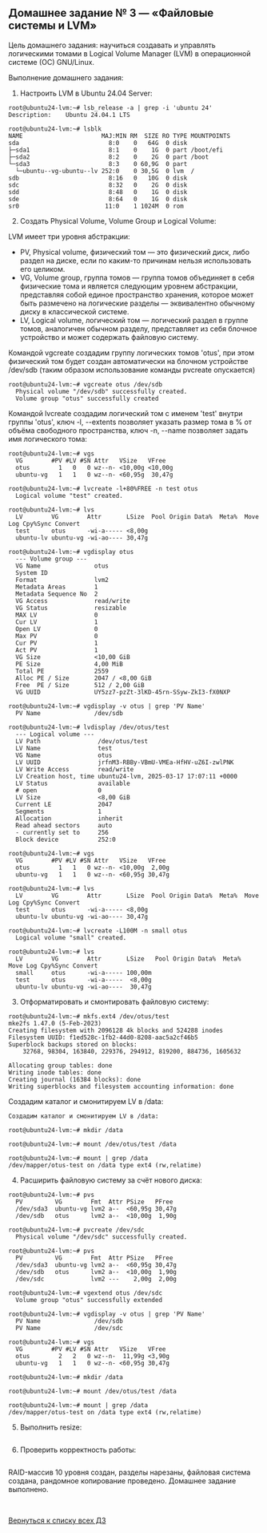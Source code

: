 ## Домашнее задание № 3 — «Файловые системы и LVM»

Цель домашнего задания: научиться создавать и управлять логическими томами в Logical Volume Manager (LVM) в операционной системе (ОС) GNU/Linux.

Выполнение домашнего задания:

1) Настроить LVM в Ubuntu 24.04 Server:

```console
root@ubuntu24-lvm:~# lsb_release -a | grep -i 'ubuntu 24'
Description:	Ubuntu 24.04.1 LTS

root@ubuntu24-lvm:~# lsblk 
NAME                      MAJ:MIN RM  SIZE RO TYPE MOUNTPOINTS
sda                         8:0    0   64G  0 disk 
├─sda1                      8:1    0    1G  0 part /boot/efi
├─sda2                      8:2    0    2G  0 part /boot
└─sda3                      8:3    0 60,9G  0 part 
  └─ubuntu--vg-ubuntu--lv 252:0    0 30,5G  0 lvm  /
sdb                         8:16   0   10G  0 disk 
sdc                         8:32   0    2G  0 disk 
sdd                         8:48   0    1G  0 disk 
sde                         8:64   0    1G  0 disk 
sr0                        11:0    1 1024M  0 rom
```

2) Создать Physical Volume, Volume Group и Logical Volume:

LVM имеет три уровня абстракции: 
- PV, Physical volume, физический том — это физический диск, либо раздел на диске, если по каким-то причинам нельзя использовать его целиком.
- VG, Volume group, группа томов — группа томов объединяет в себя физические тома и является следующим уровнем абстракции, представляя собой единое пространство хранения, которое может быть размечено на логические разделы — эквивалентно обычному диску в классической системе.
- LV, Logical volume, логический том — логический раздел в группе томов, аналогичен обычном разделу, представляет из себя блочное устройство и может содержать файловую систему.

Командой vgcreate создадим группу логических томов 'otus', при этом физический том будет создан автоматически на блочном устройстве /dev/sdb (таким образом использование команды pvcreate опускается)

```console
root@ubuntu24-lvm:~# vgcreate otus /dev/sdb
  Physical volume "/dev/sdb" successfully created.
  Volume group "otus" successfully created
```

Командой lvcreate создадим логический том с именем 'test' внутри группы 'otus', ключ -l, --extents позволяет указать размер тома в % от объёма свободного пространства, ключ -n, --name позволяет задать имя логического тома:

```console
root@ubuntu24-lvm:~# vgs
  VG        #PV #LV #SN Attr   VSize   VFree  
  otus        1   0   0 wz--n- <10,00g <10,00g
  ubuntu-vg   1   1   0 wz--n- <60,95g  30,47g

root@ubuntu24-lvm:~# lvcreate -l+80%FREE -n test otus
  Logical volume "test" created.

root@ubuntu24-lvm:~# lvs
  LV        VG        Attr       LSize  Pool Origin Data%  Meta%  Move Log Cpy%Sync Convert
  test      otus      -wi-a----- <8,00g                                                    
  ubuntu-lv ubuntu-vg -wi-ao---- 30,47g
```

```console
root@ubuntu24-lvm:~# vgdisplay otus
  --- Volume group ---
  VG Name               otus
  System ID             
  Format                lvm2
  Metadata Areas        1
  Metadata Sequence No  2
  VG Access             read/write
  VG Status             resizable
  MAX LV                0
  Cur LV                1
  Open LV               0
  Max PV                0
  Cur PV                1
  Act PV                1
  VG Size               <10,00 GiB
  PE Size               4,00 MiB
  Total PE              2559
  Alloc PE / Size       2047 / <8,00 GiB
  Free  PE / Size       512 / 2,00 GiB
  VG UUID               UY5zz7-pzZt-3lKD-45rn-SSyw-ZkI3-fX0NXP
```

```console
root@ubuntu24-lvm:~# vgdisplay -v otus | grep 'PV Name'
  PV Name               /dev/sdb
```

```console
root@ubuntu24-lvm:~# lvdisplay /dev/otus/test
  --- Logical volume ---
  LV Path                /dev/otus/test
  LV Name                test
  VG Name                otus
  LV UUID                jrfnM3-RBBy-VBmU-VMEa-HfHV-uZ6I-zwlPNK
  LV Write Access        read/write
  LV Creation host, time ubuntu24-lvm, 2025-03-17 17:07:11 +0000
  LV Status              available
  # open                 0
  LV Size                <8,00 GiB
  Current LE             2047
  Segments               1
  Allocation             inherit
  Read ahead sectors     auto
  - currently set to     256
  Block device           252:0
```

```console
root@ubuntu24-lvm:~# vgs
  VG        #PV #LV #SN Attr   VSize   VFree 
  otus        1   1   0 wz--n- <10,00g  2,00g
  ubuntu-vg   1   1   0 wz--n- <60,95g 30,47g

root@ubuntu24-lvm:~# lvs
  LV        VG        Attr       LSize  Pool Origin Data%  Meta%  Move Log Cpy%Sync Convert
  test      otus      -wi-a----- <8,00g                                                    
  ubuntu-lv ubuntu-vg -wi-ao---- 30,47g
```

```console
root@ubuntu24-lvm:~# lvcreate -L100M -n small otus
  Logical volume "small" created.

root@ubuntu24-lvm:~# lvs
  LV        VG        Attr       LSize   Pool Origin Data%  Meta%  Move Log Cpy%Sync Convert
  small     otus      -wi-a----- 100,00m                                                    
  test      otus      -wi-a-----  <8,00g                                                    
  ubuntu-lv ubuntu-vg -wi-ao----  30,47g
```

3) Отформатировать и смонтировать файловую систему:

```console
root@ubuntu24-lvm:~# mkfs.ext4 /dev/otus/test
mke2fs 1.47.0 (5-Feb-2023)
Creating filesystem with 2096128 4k blocks and 524288 inodes
Filesystem UUID: f1ed528c-1fb2-44d0-8208-aac5a2cf46b5
Superblock backups stored on blocks: 
	32768, 98304, 163840, 229376, 294912, 819200, 884736, 1605632

Allocating group tables: done                            
Writing inode tables: done                            
Creating journal (16384 blocks): done
Writing superblocks and filesystem accounting information: done
```

Создадим каталог и смонитируем LV в /data:

	Создадим каталог и смонитируем LV в /data:

```console
root@ubuntu24-lvm:~# mkdir /data

root@ubuntu24-lvm:~# mount /dev/otus/test /data

root@ubuntu24-lvm:~# mount | grep /data
/dev/mapper/otus-test on /data type ext4 (rw,relatime)
```

4) Расширить файловую систему за счёт нового диска:

```console
root@ubuntu24-lvm:~# pvs
  PV         VG        Fmt  Attr PSize   PFree 
  /dev/sda3  ubuntu-vg lvm2 a--  <60,95g 30,47g
  /dev/sdb   otus      lvm2 a--  <10,00g  1,90g

root@ubuntu24-lvm:~# pvcreate /dev/sdc
  Physical volume "/dev/sdc" successfully created.

root@ubuntu24-lvm:~# pvs
  PV         VG        Fmt  Attr PSize   PFree 
  /dev/sda3  ubuntu-vg lvm2 a--  <60,95g 30,47g
  /dev/sdb   otus      lvm2 a--  <10,00g  1,90g
  /dev/sdc             lvm2 ---    2,00g  2,00g
```

```console
root@ubuntu24-lvm:~# vgextend otus /dev/sdc
  Volume group "otus" successfully extended

root@ubuntu24-lvm:~# vgdisplay -v otus | grep 'PV Name'
  PV Name               /dev/sdb     
  PV Name               /dev/sdc     

root@ubuntu24-lvm:~# vgs
  VG        #PV #LV #SN Attr   VSize   VFree 
  otus        2   2   0 wz--n-  11,99g <3,90g
  ubuntu-vg   1   1   0 wz--n- <60,95g 30,47g
```

```console
root@ubuntu24-lvm:~# mkdir /data

root@ubuntu24-lvm:~# mount /dev/otus/test /data

root@ubuntu24-lvm:~# mount | grep /data
/dev/mapper/otus-test on /data type ext4 (rw,relatime)
```








5) Выполнить resize: 

```console

```

6) Проверить корректность работы:

```console

```











RAID-массив 10 уровня создан, разделы нарезаны, файловая система создана, рандомное копирование проведено. 
Домашнее задание выполнено.

<br/>

[Вернуться к списку всех ДЗ](../README.md)

